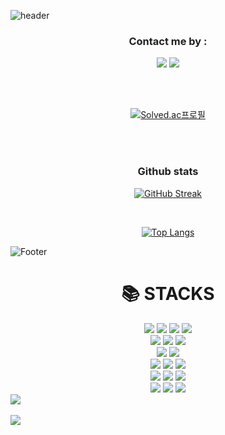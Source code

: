 
![header](https://capsule-render.vercel.app/api?type=waving&color=gradient&height=200&section=header&text=Hello%20World!%20Welcome%20to%20taekto's%20Github.&fontSize=30&animation=fadeIn&fontAlignY=45&descAlignY=51&descAlign=62)

<div align="center">
    <h3>
        <font color="#202020">Contact me by :</font>
    </h3>
</div>

<p align = "center">
    <a href="https://taekputer.tistory.com/"><img src="https://img.shields.io/badge/Tistory-000000?style=for-the-badge&logo=Tistory&logoColor=white"></a>
    <a href="mailto:taekputer@gmail.com"><img src="https://img.shields.io/badge/Gmail-000000?style=for-the-badge&logo=Gmail&logoColor=white"></a>
</p>

<br><br>

<div align="center">
  
[![Solved.ac프로필](http://mazassumnida.wtf/api/v2/generate_badge?boj=sdy5435)](https://solved.ac/taekputer)
  
</div>

<br><br>


<div align="center">
    <h3>
        <font color="#202020">Github stats</font>
    </h3>
</div>


<div align = "center">
  
[![GitHub Streak](https://streak-stats.demolab.com/?user=taekto&theme=light)](https://git.io/streak-stats)
  
<br>
  
[![Top Langs](https://github-readme-stats.vercel.app/api/top-langs/?username=taekto&layout=compact&theme=light&hide=)](https://github.com/anuraghazra/github-readme-stats)

</div>




![Footer](https://capsule-render.vercel.app/api?type=waving&color=gradient&height=200&section=footer)

<div align=center><h1>📚 STACKS</h1></div>

<div align=center> 
  <img src="https://img.shields.io/badge/java-007396?style=for-the-badge&logo=java&logoColor=white">
  <img src="https://img.shields.io/badge/spring-6DB33F?style=for-the-badge&logo=spring&logoColor=white">
  <img src="https://img.shields.io/badge/python-3776AB?style=for-the-badge&logo=python&logoColor=white">
  <img src="https://img.shields.io/badge/flask-000000?style=for-the-badge&logo=flask&logoColor=white">
  <br>
  
  <img src="https://img.shields.io/badge/html5-E34F26?style=for-the-badge&logo=html5&logoColor=white"> 
  <img src="https://img.shields.io/badge/css-1572B6?style=for-the-badge&logo=css3&logoColor=white"> 
  <img src="https://img.shields.io/badge/javascript-F7DF1E?style=for-the-badge&logo=javascript&logoColor=black"> 
  <br>

  <img src="https://img.shields.io/badge/react-61DAFB?style=for-the-badge&logo=react&logoColor=black"> 
  <img src="https://img.shields.io/badge/vue.js-4FC08D?style=for-the-badge&logo=vue.js&logoColor=white"> 
  <br>
  
  <img src="https://img.shields.io/badge/mysql-4479A1?style=for-the-badge&logo=mysql&logoColor=white"> 
  <img src="https://img.shields.io/badge/mariaDB-003545?style=for-the-badge&logo=mariaDB&logoColor=white"> 
  <img src="https://img.shields.io/badge/firebase-FFCA28?style=for-the-badge&logo=firebase&logoColor=white">
  <br>
   
  <img src="https://img.shields.io/badge/linux-FCC624?style=for-the-badge&logo=linux&logoColor=black"> 
  <img src="https://img.shields.io/badge/amazonaws-232F3E?style=for-the-badge&logo=amazonaws&logoColor=white"> 
  <img src="https://img.shields.io/badge/apache tomcat-F8DC75?style=for-the-badge&logo=apachetomcat&logoColor=white">
  <br>
  
  <img src="https://img.shields.io/badge/github-181717?style=for-the-badge&logo=github&logoColor=white">
  <img src="https://img.shields.io/badge/git-F05032?style=for-the-badge&logo=git&logoColor=white">
  <img src="https://img.shields.io/badge/fontawesome-339AF0?style=for-the-badge&logo=fontawesome&logoColor=white">
  <br>
</div>

<div>
  <img src="https://github-readme-stats.vercel.app/api/top-langs/?username=taekto&layout=compact"><br><br>
  <img src="https://github-readme-stats.vercel.app/api?username=taekto&show_icons=true">
</div>


